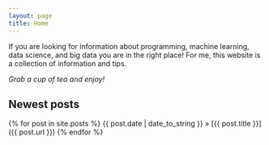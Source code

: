 ```yaml
---
layout: page
title: Home
---
```


If you are looking for information about programming, machine learning, data science, and big data you are in the right place! 
For me, this website is a collection of information and tips.

*Grab a cup of tea and enjoy!*

## Newest posts
{% for post in site.posts %}
{{ post.date | date_to_string }} » [{{ post.title }}]({{ post.url }})
{% endfor %}